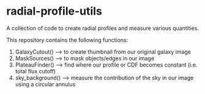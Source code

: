 # radial-profile-utils
A collection of code to create radial profiles and measure various quantities. 

This repository contains the following functions:

1. GalaxyCutout() --> to create thumbnail from our original galaxy image
2. MaskSources() --> to mask objects/edges in our image
3. PlateauFinder() --> find where our profile or CDF becomes constant (i.e. total flux cutoff)
4. sky_background() --> measure the contribution of the sky in our image using a circular annulus
